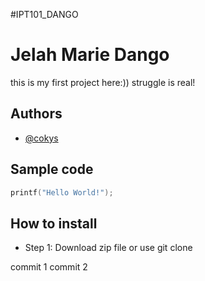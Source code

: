 #IPT101_DANGO

# Jelah Marie Dango

this is my first project here:))
struggle is real!

## Authors

- [@cokys](https://github.com/cokys)

## Sample code

```c
printf("Hello World!");
```

## How to install

- Step 1: Download zip file or use git clone

commit 1
commit 2